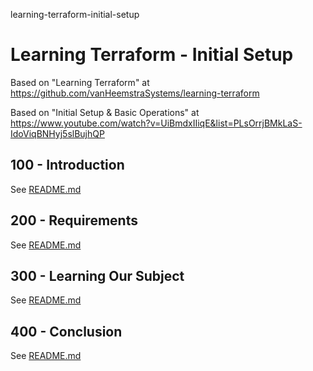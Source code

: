 learning-terraform-initial-setup
# Learning Terraform - Initial Setup

Based on "Learning Terraform" at https://github.com/vanHeemstraSystems/learning-terraform

Based on "Initial Setup & Basic Operations" at https://www.youtube.com/watch?v=UiBmdxIIiqE&list=PLsOrrjBMkLaS-IdoViqBNHyj5slBujhQP

## 100 - Introduction

See [README.md](./100/README.md)

## 200 - Requirements

See [README.md](./200/README.md)

## 300 - Learning Our Subject

See [README.md](./300/README.md)

## 400 - Conclusion

See [README.md](./400/README.md)
